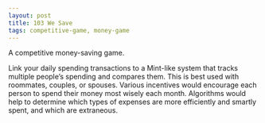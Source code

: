 ```yaml
---
layout: post
title: 103 We Save
tags: competitive-game, money-game
---
```

A competitive money-saving game.

Link your daily spending transactions to a Mint-like system that tracks multiple people’s spending and compares them.  This is best used with roommates, couples, or spouses.  Various incentives would encourage each person to spend their money most wisely each month.  Algorithms would help to determine which types of expenses are more efficiently and smartly spent, and which are extraneous. 